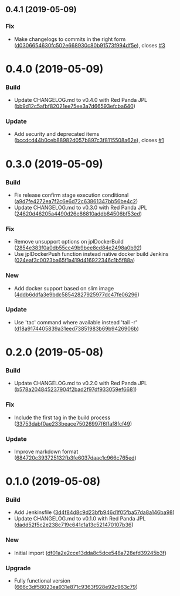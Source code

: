<a name="0.4.1"></a>
## 0.4.1 (2019-05-09)


### Fix

* Make changelogs to commits in the right form  ([d0306654630fc502e668930c80b91573f994df5e](https://github.com/kairops/git-changelog-generator/commit/d0306654630fc502e668930c80b91573f994df5e)), closes [#3](https://github.com/madoos/node-changelog-generator/issues/3)



<a name="0.4.0"></a>
# 0.4.0 (2019-05-09)


### Build

* Update CHANGELOG.md to v0.4.0 with Red Panda JPL ([bb9d12c5afbf82021ee75ee3a7d66593efcba640](https://github.com/kairops/git-changelog-generator/commit/bb9d12c5afbf82021ee75ee3a7d66593efcba640))

### Update

* Add security and deprecated items  ([bccdcd44b0ceb88982d057b897c3f8115508a62e](https://github.com/kairops/git-changelog-generator/commit/bccdcd44b0ceb88982d057b897c3f8115508a62e)), closes [#1](https://github.com/madoos/node-changelog-generator/issues/1)



<a name="0.3.0"></a>
# 0.3.0 (2019-05-09)


### Build

* Fix release confirm stage execution conditional ([a9d7fe4272ea7f2c6e6d72c63861347bb56be4c2](https://github.com/kairops/git-changelog-generator/commit/a9d7fe4272ea7f2c6e6d72c63861347bb56be4c2))
* Update CHANGELOG.md to v0.3.0 with Red Panda JPL ([24620d46205a4490d26e86810addb84506bf53ed](https://github.com/kairops/git-changelog-generator/commit/24620d46205a4490d26e86810addb84506bf53ed))

### Fix

* Remove unsupport options on jplDockerBuild ([2854e383f0a0db55cc49b9bee8cd84e2498a0b92](https://github.com/kairops/git-changelog-generator/commit/2854e383f0a0db55cc49b9bee8cd84e2498a0b92))
* Use jplDockerPush function instead native docker build Jenkins ([024eaf3c0023ba65f1a419d416922346c1b5f88a](https://github.com/kairops/git-changelog-generator/commit/024eaf3c0023ba65f1a419d416922346c1b5f88a))

### New

* Add docker support based on slim image ([4ddb6ddfa3e9bdc58542827925977dc47fe06296](https://github.com/kairops/git-changelog-generator/commit/4ddb6ddfa3e9bdc58542827925977dc47fe06296))

### Update

* Use 'tac' command where available instead 'tail -r' ([d18a9174405839a31eed73851983b69b9426906b](https://github.com/kairops/git-changelog-generator/commit/d18a9174405839a31eed73851983b69b9426906b))



<a name="0.2.0"></a>
# 0.2.0 (2019-05-08)


### Build

* Update CHANGELOG.md to v0.2.0 with Red Panda JPL ([b578a204845237904f2bad2f97df933059ef6681](https://github.com/kairops/git-changelog-generator/commit/b578a204845237904f2bad2f97df933059ef6681))

### Fix

* Include the first tag in the build process ([33753dabf0ae233beace75026997f6ffaf8fcf49](https://github.com/kairops/git-changelog-generator/commit/33753dabf0ae233beace75026997f6ffaf8fcf49))

### Update

* Improve markdown format ([684720c393725132fb3fe6037daac1c966c765ed](https://github.com/kairops/git-changelog-generator/commit/684720c393725132fb3fe6037daac1c966c765ed))



<a name="0.1.0"></a>
# 0.1.0 (2019-05-08)


### Build

* Add Jenkinsfile ([3d4f84d8c9d23bfb946d1f05fba57da8a146ba98](https://github.com/kairops/git-changelog-generator/commit/3d4f84d8c9d23bfb946d1f05fba57da8a146ba98))
* Update CHANGELOG.md to v0.1.0 with Red Panda JPL ([dadd52f5c2e238c719c641c1a13c521470107b36](https://github.com/kairops/git-changelog-generator/commit/dadd52f5c2e238c719c641c1a13c521470107b36))

### New

* Initial import ([df01a2e2cce13dda8c5dce548a728efd39245b3f](https://github.com/kairops/git-changelog-generator/commit/df01a2e2cce13dda8c5dce548a728efd39245b3f))

### Upgrade

* Fully functional version ([666c3df58023ea931e871c9363f928e92c963c79](https://github.com/kairops/git-changelog-generator/commit/666c3df58023ea931e871c9363f928e92c963c79))



